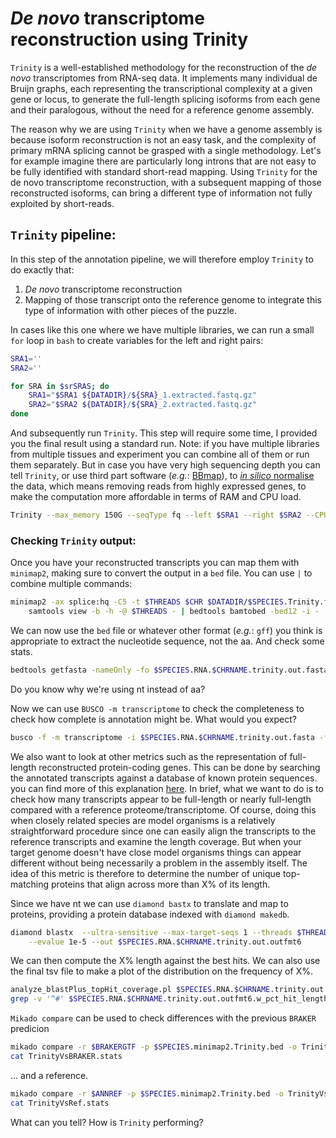 # *De novo* transcriptome reconstruction using Trinity
`Trinity` is a well-established methodology for the reconstruction of the *de novo* transcriptomes from RNA-seq data. It implements many individual de Bruijn graphs, each representing the transcriptional complexity at a given gene or locus, to generate the full-length splicing isoforms from each gene and their paralogous, without the need for a reference genome assembly.

The reason why we are using `Trinity` when we have a genome assembly is because isoform reconstruction is not an easy task, and the complexity of primary mRNA splicing cannot be grasped with a single methodology. Let's for example imagine there are particularly long introns that are not easy to be fully identified with standard short-read mapping. Using `Trinity` for the de novo transcriptome reconstruction, with a subsequent mapping of those reconstructed isoforms, can bring a different type of information not fully exploited by short-reads.

## `Trinity` pipeline:
In this step of the annotation pipeline, we will therefore employ `Trinity` to do exactly that:
1. *De novo* transcriptome reconstruction
2. Mapping of those transcript onto the reference genome to integrate this type of information with other pieces of the puzzle.


In cases like this one where we have multiple libraries, we can run a small `for` loop in `bash` to create variables for the left and right pairs:
```bash
SRA1=''
SRA2=''

for SRA in $srSRAS; do
	SRA1="$SRA1 ${DATADIR}/${SRA}_1.extracted.fastq.gz"
	SRA2="$SRA2 ${DATADIR}/${SRA}_2.extracted.fastq.gz"
done
```

And subsequently run `Trinity`. This step will require some time, I provided you the final result using a standard run.
Note: if you have multiple libraries from multiple tissues and experiment you can combine all of them or run them separately. But in case you have very high sequencing depth you can tell `Trinity`, or use third part software (*e.g.*: [BBmap](https://jgi.doe.gov/data-and-tools/software-tools/bbtools/bb-tools-user-guide/bbmap-guide/)), to [*in silico* normalise](https://github.com/trinityrnaseq/trinityrnaseq/wiki/Trinity-Insilico-Normalization) the data, which means removing reads from highly expressed genes, to make the computation more affordable in terms of RAM and CPU load.
```bash
Trinity --max_memory 150G --seqType fq --left $SRA1 --right $SRA2 --CPU $THREADS --output $SPECIES.trinity --full_cleanup --bflyCPU $THREADS"
```


### Checking `Trinity` output:
Once you have your reconstructed transcripts you can map them with `minimap2`, making sure to convert the output in a `bed` file. You can use `|` to combine multiple commands:
```bash
minimap2 -ax splice:hq -C5 -t $THREADS $CHR $DATADIR/$SPECIES.Trinity.fasta.gz | samtools sort - | \
	samtools view -b -h -@ $THREADS - | bedtools bamtobed -bed12 -i - | awk '{ if ( $10 > 1 ) print $0 }' | awk '{ $4 = $4"."NR; print }' | sed 's/ /\t/g' > $SPECIES.minimap2.Trinity.bed
```

We can now use the `bed` file or whatever other format (*e.g.*: `gff`) you think is appropriate to extract the nucleotide sequence, not the aa. And check some stats.
```bash
bedtools getfasta -nameOnly -fo $SPECIES.RNA.$CHRNAME.trinity.out.fasta -fi $DATADIR/$SPECIES.$CHRNAME.fasta -bed $SPECIES.minimap2.Trinity.bed
```
Do you know why we're using nt instead of aa? 

Now we can use `BUSCO -m transcriptome` to check the completeness to check how complete is annotation might be. What would you expect?
```bash
busco -f -m transcriptome -i $SPECIES.RNA.$CHRNAME.trinity.out.fasta -f -o $SPECIES.RNA.$CHRNAME.trinity.Busco.$BUSCODB -l $BUSCODIR/$BUSCODB --cpu $THREADS
```

We also want to look at other metrics such as the representation of full-length reconstructed protein-coding genes. This can be done by searching the annotated transcripts against a database of known protein sequences.
you can find more of this explanation [here](https://github.com/trinityrnaseq/trinityrnaseq/wiki/Counting-Full-Length-Trinity-Transcripts). In brief, what we want to do is to check how many transcripts appear to be full-length or nearly full-length compared with a reference proteome/transcriptome. Of course, doing this when closely related species are model organisms is a relatively straightforward procedure since one can easily align the transcripts to the reference transcripts and examine the length coverage. But when your target genome doesn't have close model organisms things can appear different without being necessarily a problem in the assembly itself. The idea of this metric is therefore to determine the number of unique top-matching proteins that align across more than X% of its length.

Since we have nt we can use `diamond bastx` to translate and map to proteins, providing a protein database indexed with `diamond makedb`.
```bash
diamond blastx  --ultra-sensitive --max-target-seqs 1 --threads $THREADS --query $SPECIES.RNA.$CHRNAME.trinity.out.fasta --outfmt 6 --db ${SWISSPROTDB} \
	--evalue 1e-5 --out $SPECIES.RNA.$CHRNAME.trinity.out.outfmt6
```

We can then compute the X% length against the best hits. We can also use the final tsv file to make a plot of the distribution on the frequency of X%.
```bash
analyze_blastPlus_topHit_coverage.pl $SPECIES.RNA.$CHRNAME.trinity.out.outfmt6 $SPECIES.RNA.$CHRNAME.trinity.out.fasta ${SWISSPROTDB}.fasta
grep -v '^#' $SPECIES.RNA.$CHRNAME.trinity.out.outfmt6.w_pct_hit_length | sed 's/^/Trinity\t/' > $SPECIES.RNA.$CHRNAME.trinity.out.outfmt6.w_pct_hit_length.tsv
```

`Mikado compare` can be used to check differences with the previous `BRAKER` predicion 
```bash
mikado compare -r $BRAKERGTF -p $SPECIES.minimap2.Trinity.bed -o TrinityVsBRAKER
cat TrinityVsBRAKER.stats
```

... and a reference.
```bash
mikado compare -r $ANNREF -p $SPECIES.minimap2.Trinity.bed -o TrinityVsRef
cat TrinityVsRef.stats
```

What can you tell? How is `Trinity` performing?
